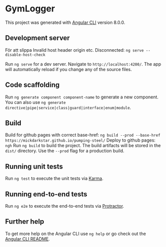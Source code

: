 # GymLogger

This project was generated with [Angular CLI](https://github.com/angular/angular-cli) version 8.0.0.

## Development server
För att slippa Invalid host header origin etc. Disconnected:
`ng serve --disable-host-check`

Run `ng serve` for a dev server. Navigate to `http://localhost:4200/`. The app will automatically reload if you change any of the source files.

## Code scaffolding

Run `ng generate component component-name` to generate a new component. You can also use `ng generate directive|pipe|service|class|guard|interface|enum|module`.

## Build

Build for github pages with correct base-href:
`ng build --prod --base-href https://mickdarkstar.github.io/pumping-steel/`
Deploy to github pages:
`ngh`
Run `ng build` to build the project. The build artifacts will be stored in the `dist/` directory. Use the `--prod` flag for a production build.

## Running unit tests

Run `ng test` to execute the unit tests via [Karma](https://karma-runner.github.io).

## Running end-to-end tests

Run `ng e2e` to execute the end-to-end tests via [Protractor](http://www.protractortest.org/).

## Further help

To get more help on the Angular CLI use `ng help` or go check out the [Angular CLI README](https://github.com/angular/angular-cli/blob/master/README.md).
